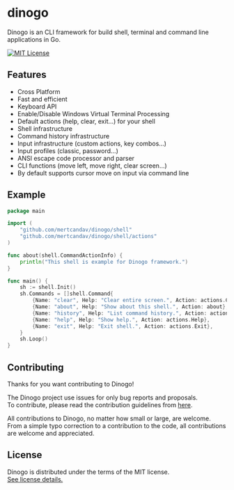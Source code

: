 # dinogo
Dinogo is an CLI framework for build shell, terminal and command line applications in Go.

[![MIT License](https://img.shields.io/badge/license-MIT-blue.svg)](https://github.com/mertcandav/dinogo/blob/main/LICENSE)

<h2 id="features">Features</h2>

+ Cross Platform
+ Fast and efficient
+ Keyboard API
+ Enable/Disable Windows Virtual Terminal Processing
+ Default actions (help, clear, exit...) for your shell
+ Shell infrastructure
+ Command history infrastructure
+ Input infrastructure (custom actions, key combos...)
+ Input profiles (classic, password...)
+ ANSI escape code processor and parser
+ CLI functions (move left, move right, clear screen...)
+ By default supports cursor move on input via command line

<h2 id="example">Example</h2>

```go
package main

import (
	"github.com/mertcandav/dinogo/shell"
	"github.com/mertcandav/dinogo/shell/actions"
)

func about(shell.CommandActionInfo) {
	println("This shell is example for Dinogo framework.")
}

func main() {
	sh := shell.Init()
	sh.Commands = []shell.Command{
		{Name: "clear", Help: "Clear entire screen.", Action: actions.Clear},
		{Name: "about", Help: "Show about this shell.", Action: about},
		{Name: "history", Help: "List command history.", Action: actions.History},
		{Name: "help", Help: "Show help.", Action: actions.Help},
		{Name: "exit", Help: "Exit shell.", Action: actions.Exit},
	}
	sh.Loop()
}
```

<h2 id="goals">Contributing</h2>
Thanks for you want contributing to Dinogo!

The Dinogo project use issues for only bug reports and proposals. <br>
To contribute, please read the contribution guidelines from [here](https://github.com/mertcandav/dinogo/blob/main/CONTRIBUTING.md).

All contributions to Dinogo, no matter how small or large, are welcome. <br>
From a simple typo correction to a contribution to the code, all contributions are welcome and appreciated.

<h2 id="license">License</h2>

Dinogo is distributed under the terms of the MIT license. <br>
[See license details.](https://github.com/mertcandav/dinogo/blob/main/LICENSE)
